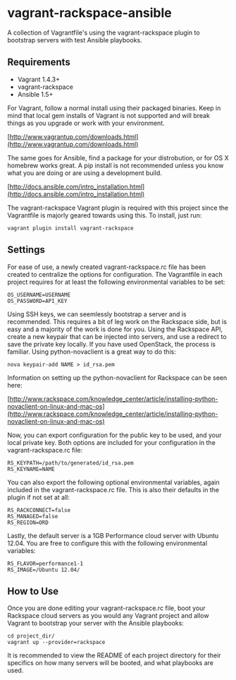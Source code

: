vagrant-rackspace-ansible
=========================

A collection of Vagrantfile's using the vagrant-rackspace plugin to bootstrap servers with test Ansible playbooks.

## Requirements

+ Vagrant 1.4.3+
+ vagrant-rackspace
+ Ansible 1.5+

For Vagrant, follow a normal install using their packaged binaries. Keep in mind that local gem installs of Vagrant is not supported and will break things as you upgrade or work with your environment.

  [http://www.vagrantup.com/downloads.html](http://www.vagrantup.com/downloads.html)

The same goes for Ansible, find a package for your distrobution, or for OS X homebrew works great. A pip install is not recommended unless you know what you are doing or are using a development build.

  [http://docs.ansible.com/intro_installation.html](http://docs.ansible.com/intro_installation.html)

The vagrant-rackspace Vagrant plugin is required with this project since the Vagrantfile is majorly geared towards using this. To install, just run:

    vagrant plugin install vagrant-rackspace

## Settings

For ease of use, a newly created vagrant-rackspace.rc file has been created to centralize the options for configuration. The Vagrantfile in each project requires for at least the following environmental variables to be set:

    OS_USERNAME=USERNAME
    OS_PASSWORD=API_KEY

Using SSH keys, we can seemlessly bootstrap a server and is recommended. This requires a bit of leg work on the Rackspace side, but is easy and a majority of the work is done for you. Using the Rackspace API, create a new keypair that can be injected into servers, and use a redirect to save the private key locally. If you have used OpenStack, the process is familiar. Using python-novaclient is a great way to do this:

    nova keypair-add NAME > id_rsa.pem

Information on setting up the python-novaclient for Rackspace can be seen here:

[http://www.rackspace.com/knowledge_center/article/installing-python-novaclient-on-linux-and-mac-os](http://www.rackspace.com/knowledge_center/article/installing-python-novaclient-on-linux-and-mac-os)

Now, you can export configuration for the public key to be used, and your local private key. Both options are included for your configuration in the vagrant-rackspace.rc file:

    RS_KEYPATH=/path/to/generated/id_rsa.pem
    RS_KEYNAME=NAME

You can also export the following optional environmental variables, again included in the vagrant-rackspace.rc file. This is also their defaults in the plugin if not set at all:

    RS_RACKCONNECT=false
    RS_MANAGED=false
    RS_REGION=ORD

Lastly, the default server is a 1GB Performance cloud server with Ubuntu 12.04. You are free to configure this with the following environmental variables:

    RS_FLAVOR=performance1-1
    RS_IMAGE=/Ubuntu 12.04/

## How to Use

Once you are done editing your vagrant-rackspace.rc file, boot your Rackspace cloud servers as you would any Vagrant project and allow Vagrant to bootstrap your server with the Ansible playbooks:

    cd project_dir/
    vagrant up --provider=rackspace

It is recommended to view the README of each project directory for their specifics on how many servers will be booted, and what playbooks are used.
